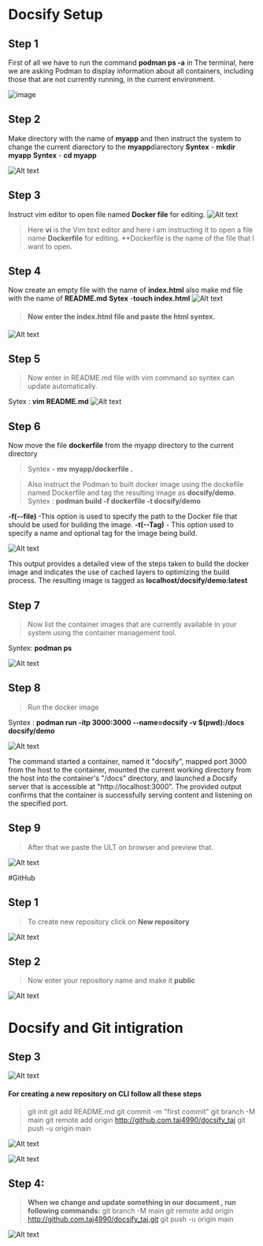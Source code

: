 # Docsify Setup

## **Step 1**
First of all we have to  run the command **podman ps -a**  in The terminal, here we are asking Podman to display information about all containers, including those that are not currently running, in the current environment.

![image](text.png)

## Step 2

Make directory with the name of **myapp** and then instruct the system to change the current diarectory to the **myapp**diarectory 
**Syntex** - **mkdir myapp**
**Syntex** - **cd myapp**

![Alt text](doc2.png)

## Step 3

Instruct vim editor to open file named **Docker file** for editing.
![Alt text](docs4.png)

> Here **vi** is the Vim text editor and here i am instructing it to open a file name **Dockerfile** for editing. 
**Dockerfile is the name of the file that I want to open.


## Step 4
Now create an empty file with the name of **index.html** also make md file with the name of **README.md**
**Sytex** -**touch index.html**
![Alt text](docs3.png)

> #### Now enter the **index.html** file and paste the html syntex.

![Alt text](index.png)

## Step 5

>Now enter in README.md file with vim command so syntex can update automatically.

Sytex : **vim README.md**
![Alt text](readme.png)

## Step 6

Now move the file **dockerfile** from the myapp directory to the current directory 
>Syntex - **mv myapp/dockerfile .**

> Also instruct the Podman to built docker image using the dockefile named Dockerfile and tag the resulting image as **docsify/demo**.
Syntex : **podman build -f dockerfile -t docsify/demo** 

**-f(--file)** -This option is used to specify the path to the Docker file that should be used for building the image.
**-t(--Tag)** - This option used to specify a name and optional tag for the image being build. 

![Alt text](docs5.png)

This output provides a detailed view of the steps taken to build the docker image and indicates the use of cached layers to optimizing the build process. The resulting image is tagged as **localhost/docsify/demo:latest**


## Step 7
>Now list the container images that are currently available in your system using the container management tool.

Syntex: **podman ps**

![Alt text](docs6.png)

## Step 8 
>Run the docker image 

Syntex : **podman run -itp 3000:3000 --name=docsify -v $(pwd):/docs docsify/demo**

![Alt text](docs7.png)

The command started a container, named it "docsify", mapped port 3000 from the host to the container, mounted the current working directory from the host into the container's "/docs" directory, and launched a Docsify server that is accessible at "http://localhost:3000". The provided output confirms that the container is successfully serving content and listening on the specified port.


## Step 9

>After that we paste the ULT on browser and preview that.

![Alt text](browser.png)

#GitHub

## Step 1

> To create new repository click on **New repository**

![Alt text](Git1.png)

## Step 2


>Now enter your repository name and make it **public**

![Alt text](Git2.png)





# Docsify and Git intigration 



## Step 3

![Alt text](git4.png)
#### For creating a new repository on CLI follow all these steps 
> git init
> git add README.md 
> git commit -m "first commit" 
> git branch -M main
> git remote add origin http://github.com.taj4990/docsify_taj
> git push -u origin main

![Alt text](Git5.png)

![Alt text](Git6.png)

## Step 4:

>**When we change  and update something in our document , run following commands:**
> git branch -M main
> git remote add origin http://github.com.taj4990/docsify_taj.git
> git push -u origin main

![Alt text](Git7.png)

